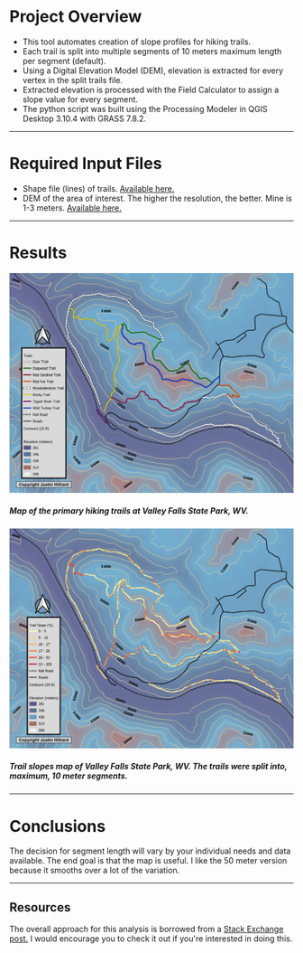 # Project Overview
* This tool automates creation of slope profiles for hiking trails.
* Each trail is split into multiple segments of 10 meters maximum length per segment (default).
* Using a Digital Elevation Model (DEM), elevation is extracted for every vertex in the split trails file.
* Extracted elevation is processed with the Field Calculator to assign a slope value for every segment.
* The python script was built using the Processing Modeler in QGIS Desktop 3.10.4 with GRASS 7.8.2.
---
# Required Input Files
* Shape file (lines) of trails. [Available here.](http://wvgis.wvu.edu/data/dataset.php?ID=413)
* DEM of the area of interest. The higher the resolution, the better. Mine is 1-3 meters. [Available here.](http://wvgis.wvu.edu/data/dataset.php?ID=477)
---
# Results

![Image of map](https://github.com/jstnhllrd/trail_slope_project/blob/main/vf_2MP.png)
##### Map of the primary hiking trails at Valley Falls State Park, WV.

![Image of map](https://github.com/jstnhllrd/trail_slope_project/blob/main/slope_example_10m_2MP.png)
##### Trail slopes map of Valley Falls State Park, WV. The trails were split into, maximum, 10 meter segments.

---
# Conclusions

The decision for segment length will vary by your individual needs and data available. The end goal is that the map is useful.
I like the 50 meter version because it smooths over a lot of the variation.

---
## Resources

The overall approach for this analysis is borrowed from a [Stack Exchange post.](https://gis.stackexchange.com/questions/165683/how-do-i-find-the-slope-of-road-segments-with-point-elevation-data-of-the-same-l) I would encourage you to check it out if you're interested in doing this.
